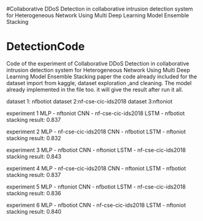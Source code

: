 #Collaborative DDoS Detection in collaborative intrusion detection system for Heterogeneous Network Using Multi Deep Learning Model Ensemble Stacking

# DetectionCode
Code of the experiment of Collaborative DDoS Detection in collaborative intrusion detection system for Heterogeneous Network Using Multi Deep Learning Model Ensemble Stacking paper
the code already included for the dataset import from kaggle, dataset exploration ,and cleaning. The model already implemented in the file too. it will give the result after run it all. 

dataset 1: nfbotiot
dataset 2:nf-cse-cic-ids2018
dataset 3:nftoniot

experiment 1
MLP - nftoniot
CNN - nf-cse-cic-ids2018
LSTM - nfbotiot
stacking result: 0.837

experiment 2
MLP - nf-cse-cic-ids2018
CNN - nfbotiot
LSTM - nftoniot
stacking result: 0.832

experiment 3
MLP - nfbotiot
CNN - nftoniot
LSTM - nf-cse-cic-ids2018
stacking result: 0.843

experiment 4
MLP - nf-cse-cic-ids2018
CNN - nftoniot
LSTM - nfbotiot
stacking result: 0.837

experiment 5
MLP - nftoniot
CNN - nfbotiot
LSTM - nf-cse-cic-ids2018
stacking result: 0.836

experiment 6
MLP - nfbotiot
CNN - nf-cse-cic-ids2018
LSTM - nftoniot
stacking result: 0.840

